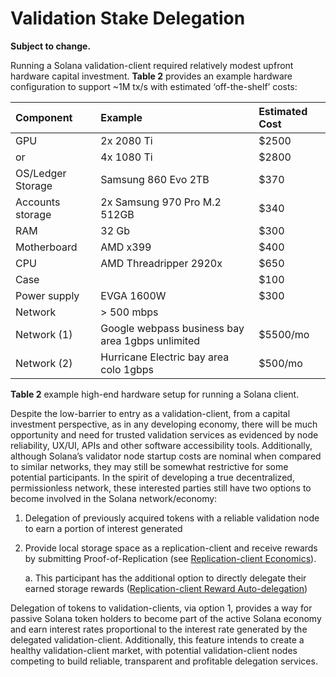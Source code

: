 # Validation Stake Delegation

**Subject to change.**

Running a Solana validation-client required relatively modest upfront hardware capital investment. **Table 2** provides an example hardware configuration to support ~1M tx/s with estimated ‘off-the-shelf’ costs:

| Component | Example | Estimated Cost |
| :--- | :--- | :--- |
| GPU | 2x 2080 Ti | $2500 |
| or | 4x 1080 Ti | $2800 |
| OS/Ledger Storage | Samsung 860 Evo 2TB | $370 |
| Accounts storage | 2x Samsung 970 Pro M.2 512GB | $340 |
| RAM | 32 Gb | $300 |
| Motherboard | AMD x399 | $400 |
| CPU | AMD Threadripper 2920x | $650 |
| Case |  | $100 |
| Power supply | EVGA 1600W | $300 |
| Network | &gt; 500 mbps |  |
| Network \(1\) | Google webpass business bay area 1gbps unlimited | $5500/mo |
| Network \(2\) | Hurricane Electric bay area colo 1gbps | $500/mo |

**Table 2** example high-end hardware setup for running a Solana client.

Despite the low-barrier to entry as a validation-client, from a capital investment perspective, as in any developing economy, there will be much opportunity and need for trusted validation services as evidenced by node reliability, UX/UI, APIs and other software accessibility tools. Additionally, although Solana’s validator node startup costs are nominal when compared to similar networks, they may still be somewhat restrictive for some potential participants. In the spirit of developing a true decentralized, permissionless network, these interested parties still have two options to become involved in the Solana network/economy:

1. Delegation of previously acquired tokens with a reliable validation node to earn a portion of interest generated
2. Provide local storage space as a replication-client and receive rewards by submitting Proof-of-Replication \(see [Replication-client Economics](../ed_replication_client_economics/)\).

   a. This participant has the additional option to directly delegate their earned storage rewards \([Replication-client Reward Auto-delegation](../ed_replication_client_economics/ed_rce_replication_client_reward_auto_delegation.md)\)

Delegation of tokens to validation-clients, via option 1, provides a way for passive Solana token holders to become part of the active Solana economy and earn interest rates proportional to the interest rate generated by the delegated validation-client. Additionally, this feature intends to create a healthy validation-client market, with potential validation-client nodes competing to build reliable, transparent and profitable delegation services.

